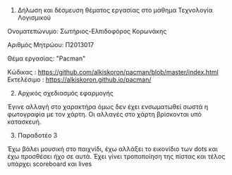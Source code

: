 
1. Δήλωση και δέσμευση θέματος εργασίας στο μάθημα Τεχνολογία Λογισμικού

Ονοματεπώνυμο: Σωτήριος-Ελπιδοφόρος Κορωνάκης

Αριθμός Μητρώου: Π2013017

Θέμα εργασίας: "Pacman"

Κώδικας : https://github.com/alkiskoron/pacman/blob/master/index.html
Εκτελέσιμο : https://alkiskoron.github.io/pacman/

2. Αρχικός σχεδιασμός εφαρμογής

Έγινε αλλαγή στο χαρακτήρα όμως δεν έχει ενσωματωθεί σωστά η φωτογραφία με τον χάρτη. Οι αλλαγές στο χάρτη βρίσκονται υπό κατασκευή.

3. Παραδοτέο 3

Έχω βάλει μουσική στο παιχνίδι, έχω αλλάξει το εικονίδιο των dots και έχω προσθέσει ήχο σε αυτά. Έχει γίνει τροποποίηση της πίστας και τέλος υπάρχει scoreboard και lives 
